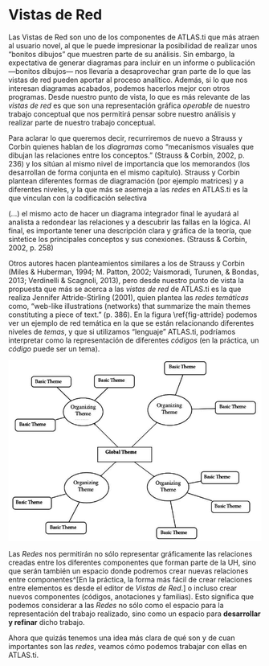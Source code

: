 # Vistas de Red

Las Vistas de Red son uno de los componentes de ATLAS.ti que más atraen al usuario novel, al que le puede impresionar la posibilidad de realizar unos “bonitos dibujos” que muestren parte de su análisis. Sin embargo, la expectativa de generar diagramas para incluir en un informe o publicación —bonitos dibujos— nos llevaría a desaprovechar gran parte de lo que las vistas de red pueden aportar al proceso analítico. Además, si lo que nos interesan diagramas acabados, podemos hacerlos mejor con otros programas. Desde nuestro punto de vista, lo que es más relevante de las *vistas de red* es que son una representación gráfica *operable* de nuestro trabajo conceptual que nos permitirá pensar sobre nuestro análisis y realizar parte de nuestro trabajo conceptual.

Para aclarar lo que queremos decir, recurriremos de nuevo a Strauss y Corbin quienes hablan de los *diagramas* como “mecanismos visuales que dibujan las relaciones entre los conceptos.” (Strauss & Corbin, 2002, p. 236) y los sitúan al mismo nivel de importancia que los memorandos (los desarrollan de forma conjunta en el mismo capítulo). Strauss y Corbin plantean diferentes formas de diagramación (por ejemplo matrices) y a diferentes niveles, y la que más se asemeja a las *redes* en ATLAS.ti es la que vinculan con la codificación selectiva

(…) el mismo acto de hacer un diagrama integrador final le ayudará al analista a redondear las relaciones y a descubrir las fallas en la lógica. Al final, es importante tener una descripción clara y gráfica de la teoría, que sintetice los principales conceptos y sus conexiones. (Strauss & Corbin, 2002, p. 258)

Otros autores hacen planteamientos similares a los de Strauss y Corbin (Miles & Huberman, 1994; M. Patton, 2002; Vaismoradi, Turunen, & Bondas, 2013; Verdinelli & Scagnoli, 2013), pero desde nuestro punto de vista la propuesta que más se acerca a las *vistas de red* de ATLAS.ti es la que realiza Jennifer Attride-Stirling (2001), quien plantea las *redes temáticas* como, “web-like illustrations (networks) that summarize the main themes constituting a piece of text.” (p. 386). En la figura \ref{fig-attride} podemos ver un ejemplo de red temática en la que se están relacionando diferentes niveles de *temas*, y que si utilizamos “lenguaje” ATLAS.ti, podríamos interpretar como la representación de diferentes *códigos* (en la práctica, un *código* puede ser un tema).

![Redes temáticas Attride-Stirling, 2001, p.388\label{fig-attride}](images/image-112.png)

Las *Redes* nos permitirán no sólo representar gráficamente las relaciones creadas entre los diferentes componentes que forman parte de la UH, sino que serán también un espacio donde podremos crear nuevas relaciones entre componentes^[En la práctica, la forma más fácil de crear relaciones entre elementos es desde el editor de *Vistas de Red*.] o incluso crear nuevos componentes (códigos, anotaciones y familias). Esto significa que podemos considerar a las *Redes* no sólo como el espacio para la representación del trabajo realizado, sino como un espacio para **desarrollar y refinar** dicho trabajo.

Ahora que quizás tenemos una idea más clara de qué son y de cuan importantes son las *redes*, veamos cómo podemos trabajar con ellas en ATLAS.ti.

